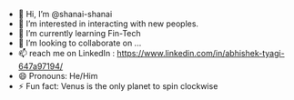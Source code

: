 - 👋 Hi, I’m @shanai-shanai
- 👀 I’m interested in interacting with new peoples. 
- 🌱 I’m currently learning Fin-Tech
- 💞️ I’m looking to collaborate on ...
- 📫 reach me on LinkedIn : https://www.linkedin.com/in/abhishek-tyagi-647a97194/
- 😄 Pronouns: He/Him
- ⚡ Fun fact: Venus is the only planet to spin clockwise

<!---
shanai-shanai/shanai-shanai is a ✨ special ✨ repository because its `README.md` (this file) appears on your GitHub profile.
You can click the Preview link to take a look at your changes.
--->
